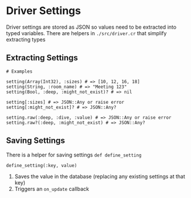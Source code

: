 # Driver Settings

Driver settings are stored as JSON so values need to be extracted into typed variables.
There are helpers in `./src/driver.cr` that simplify extracting types


## Extracting Settings

```crystal
# Examples

setting(Array(Int32), :sizes) # => [10, 12, 16, 18]
setting(String, :room_name) # => "Meeting 123"
setting(Bool, :deep, :might_not_exist)? # => nil

setting[:sizes] # => JSON::Any or raise error
setting[:might_not_exist]? # => JSON::Any?

setting.raw(:deep, :dive, :value) # => JSON::Any or raise error
setting.raw?(:deep, :might_not_exist) # => JSON::Any?

```


## Saving Settings

There is a helper for saving settings `def define_setting`

```crystal
define_setting(:key, value)

```

1. Saves the value in the database (replacing any existing settings at that key)
2. Triggers an `on_update` callback
